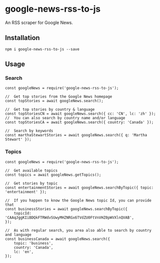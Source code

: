 # google-news-rss-to-js
An RSS scraper for Google News.

## Installation
```npm i google-news-rss-to-js --save```

## Usage
### Search 

```
const googleNews = require('google-news-rss-to-js');

//  Get top stories from the Google News homepage
const topStories = await googleNews.search();

//  Get top stories by country & language
const topStoriesCN = await googleNews.search({ cc: 'CN', lc: 'zh' });
//  You can also search by country name and/or language
const topStoriesCA = await googleNews.search({ country: 'Canada' });

//  Search by keywords
const marthaStewartStories = await googleNews.search({ q: 'Martha Stewart' });
```

### Topics
```
const googleNews = require('google-news-rss-to-js');

//  Get available topics
const topics = await googleNews.getTopics();

//  Get stories by topic
const entertainmentStories = await googleNews.searchByTopic({ topic: 'entertainment' });

//  If you happen to know the Google News topic Id, you can provide that
const businessStories = await googleNews.searchByTopic({
    topicId: 'CAAqJggKIiBDQkFTRWdvSUwyMHZNRGx6TVdZU0FtVnVHZ0pWVXlnQVAB',
});

//  As with regular search, you area also able to search by country and language
const businessCanada = await googleNews.search({
    topic: 'business',
    country: 'Canada',
    lc: 'en',
});
```
